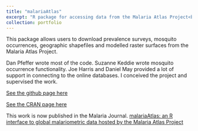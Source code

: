 ```yaml
---
title: "malariaAtlas"
excerpt: "R package for accessing data from the Malaria Atlas Project<br/><br/><img src='/images/malariaAtlas.png'>"
collection: portfolio
---
```


This package allows users to download prevalence surveys, mosquito occurrences, geographic shapefiles and modelled raster surfaces from the Malaria Atlas Project.

Dan Pfeffer wrote most of the code.
Suzanne Keddie wrote mosquito occurrence functionality.
Joe Harris and Daniel May provided a lot of support in connecting to the online databases.
I conceived the project and supervised the work.

[See the github page here](https://github.com/malaria-atlas-project/malariaAtlas)

[See the CRAN page here](https://CRAN.R-project.org/package=malariaAtlas)

This work is now published in the Malaria Journal. [malariaAtlas: an R interface to global malariometric data hosted by the Malaria Atlas Project](https://malariajournal.biomedcentral.com/articles/10.1186/s12936-018-2500-5)
